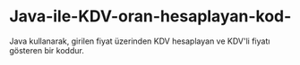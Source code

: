 # Java-ile-KDV-oran-hesaplayan-kod-
Java kullanarak, girilen fiyat üzerinden KDV hesaplayan ve  KDV'li fiyatı gösteren bir koddur.
